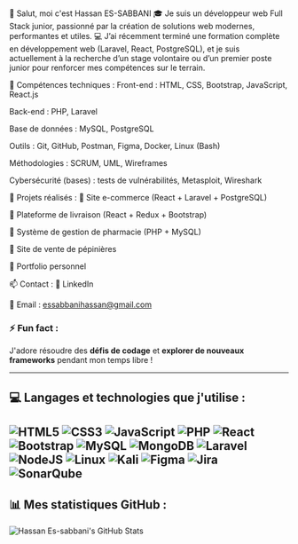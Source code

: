 👋 Salut, moi c'est Hassan ES-SABBANI
🎓 Je suis un développeur web Full Stack junior, passionné par la création de solutions web modernes, performantes et utiles.
💻 J’ai récemment terminé une formation complète en développement web (Laravel, React, PostgreSQL), et je suis actuellement à la recherche d’un stage volontaire ou d’un premier poste junior pour renforcer mes compétences sur le terrain.

🔧 Compétences techniques :
Front-end : HTML, CSS, Bootstrap, JavaScript, React.js

Back-end : PHP, Laravel

Base de données : MySQL, PostgreSQL

Outils : Git, GitHub, Postman, Figma, Docker, Linux (Bash)

Méthodologies : SCRUM, UML, Wireframes

Cybersécurité (bases) : tests de vulnérabilités, Metasploit, Wireshark

🚀 Projets réalisés :
🛒 Site e-commerce (React + Laravel + PostgreSQL)

🚚 Plateforme de livraison (React + Redux + Bootstrap)

🏥 Système de gestion de pharmacie (PHP + MySQL)

🌱 Site de vente de pépinières

💼 Portfolio personnel

📫 Contact :
💼 LinkedIn

📧 Email : essabbanihassan@gmail.com


### ⚡ **Fun fact** :
J'adore résoudre des **défis de codage** et **explorer de nouveaux frameworks** pendant mon temps libre !

---

## 💻 **Langages et technologies** que j'utilise :
![HTML5](https://img.shields.io/badge/html5-%23E34F26.svg?style=for-the-badge&logo=html5&logoColor=white) 
![CSS3](https://img.shields.io/badge/css3-%231572B6.svg?style=for-the-badge&logo=css3&logoColor=white)
![JavaScript](https://img.shields.io/badge/javascript-%23323330.svg?style=for-the-badge&logo=javascript&logoColor=%23F7DF1E)
![PHP](https://img.shields.io/badge/php-%23777BB4.svg?style=for-the-badge&logo=php&logoColor=white)
![React](https://img.shields.io/badge/react-%2320232a.svg?style=for-the-badge&logo=react&logoColor=%2361DAFB)
![Bootstrap](https://img.shields.io/badge/bootstrap-%238511FA.svg?style=for-the-badge&logo=bootstrap&logoColor=white)
![MySQL](https://img.shields.io/badge/mysql-4479A1.svg?style=for-the-badge&logo=mysql&logoColor=white)
![MongoDB](https://img.shields.io/badge/MongoDB-%234ea94b.svg?style=for-the-badge&logo=mongodb&logoColor=white)
![Laravel](https://img.shields.io/badge/laravel-%23FF2D20.svg?style=for-the-badge&logo=laravel&logoColor=white)
![NodeJS](https://img.shields.io/badge/node.js-6DA55F?style=for-the-badge&logo=node.js&logoColor=white)
![Linux](https://img.shields.io/badge/Linux-FCC624?style=for-the-badge&logo=linux&logoColor=black)
![Kali](https://img.shields.io/badge/Kali-268BEE?style=for-the-badge&logo=kalilinux&logoColor=white)
![Figma](https://img.shields.io/badge/figma-%23F24E1E.svg?style=for-the-badge&logo=figma&logoColor=white)
![Jira](https://img.shields.io/badge/jira-%230A0FFF.svg?style=for-the-badge&logo=jira&logoColor=white)
![SonarQube](https://img.shields.io/badge/SonarQube-black?style=for-the-badge&logo=sonarqube&logoColor=4E9BCD)
---

## 📊 **Mes statistiques GitHub** :
![Hassan Es-sabbani's GitHub Stats](https://github-readme-stats.vercel.app/api?username=Hassan&show_icons=true&theme=radical&hide=issues&hide_title=true)



